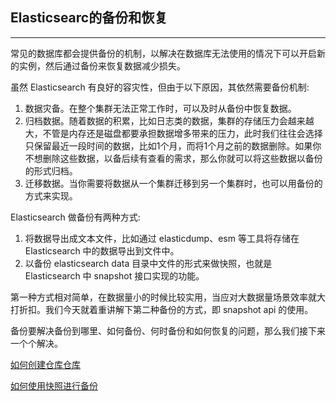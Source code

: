 ## Elasticsearc的备份和恢复
-----

常见的数据库都会提供备份的机制，以解决在数据库无法使用的情况下可以开启新的实例，然后通过备份来恢复数据减少损失。

虽然 Elasticsearch 有良好的容灾性，但由于以下原因，其依然需要备份机制:

1. 数据灾备。在整个集群无法正常工作时，可以及时从备份中恢复数据。
1. 归档数据。随着数据的积累，比如日志类的数据，集群的存储压力会越来越大，不管是内存还是磁盘都要承担数据增多带来的压力，此时我们往往会选择只保留最近一段时间的数据，比如1个月，而将1个月之前的数据删除。如果你不想删除这些数据，以备后续有查看的需求，那么你就可以将这些数据以备份的形式归档。
1. 迁移数据。当你需要将数据从一个集群迁移到另一个集群时，也可以用备份的方式来实现。

Elasticsearch 做备份有两种方式:

1. 将数据导出成文本文件，比如通过 elasticdump、esm 等工具将存储在 Elasticsearch 中的数据导出到文件中。
1. 以备份 elasticsearch data 目录中文件的形式来做快照，也就是 Elasticsearch 中 snapshot 接口实现的功能。

第一种方式相对简单，在数据量小的时候比较实用，当应对大数据量场景效率就大打折扣。我们今天就着重讲解下第二种备份的方式，即 snapshot api 的使用。

备份要解决备份到哪里、如何备份、何时备份和如何恢复的问题，那么我们接下来一个个解决。


[如何创建仓库仓库](Repositories/README.md)

[如何使用快照进行备份](Snapshot/README.md)



